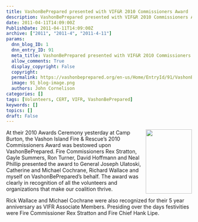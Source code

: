 ```yaml
---
title: VashonBePrepared presented with VIF&R 2010 Commissioners Award
description: VashonBePrepared presented with VIF&R 2010 Commissioners Award
date: 2011-04-11T14:09:00Z
PublishDate: 2011-04-11T14:09:00Z
archive: ["2011", "2011-4", "2011-4-11"]
params:
  dnn_blog_ID: 1
  dnn_entry_ID: 91
  meta_title: VashonBePrepared presented with VIF&R 2010 Commissioners Award
  allow_comments: True
  display_copyright: False
  copyright:
  permalink: https://vashonbeprepared.org/en-us/Home/EntryId/91/VashonBePrepared-presented-with-VIF-amp-R-2010-Commissioners-Award
  image: 91_blog-image.png
  authors: John Cornelison
categories: []
tags: [Volunteers, CERT, VIFR, VashonBePrepared]
keywords: []
topics: []
draft: False
---
```


<p><a href="./images/91/Windows-Live-Writer-VIFR-Commissioners_5F38-ff_1267614c_2.jpg"><img title="" border="0" alt="" align="right" width="125" height="174" style="background-image: none; border-right-width: 0px; margin: 0px 0px 0px 6px; padding-left: 0px; padding-right: 0px; display: inline; float: right; border-top-width: 0px; border-bottom-width: 0px; border-left-width: 0px; padding-top: 0px" src="./images/91/Windows-Live-Writer-VIFR-Commissioners_5F38-ff_1267614c_thumb.jpg" /></a><a target="_blank" href="http://www.VIFR.org"><img align="left" style="display: inline; float: left" alt="" src="http://www.nationaltestingnetwork.com/images/logos/vifr_wa_08.gif" /></a>At their 2010 Awards Ceremony yesterday at Camp Burton, the Vashon Island Fire &amp; Rescue’s 2010 Commissioners Award was bestowed upon VashonBePrepared. Fire Commissioners Rex Stratton, Gayle Summers, Ron Turner, David Hoffmann and Neal Phillip presented the award to General Joseph Ulatoski, Catherine and Michael Cochrane, Richard Wallace and myself on VashonBePrepared’s behalf. The award was clearly in recognition of all the volunteers and organizations that make our coalition thrive.</p>
<p>Rick Wallace and Michael Cochrane were also recognized for their 5 year anniversary as VIFR Associate Members. Presiding over the days festivities were Fire Commissioner Rex Stratton and Fire Chief Hank Lipe.</p>

